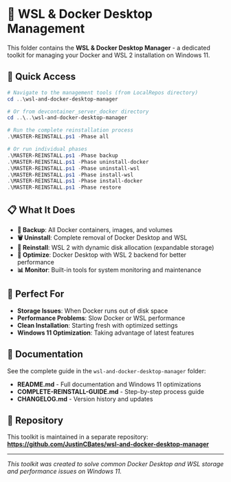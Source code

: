 # 🔧 WSL & Docker Desktop Management

This folder contains the **WSL & Docker Desktop Manager** - a dedicated toolkit for managing your Docker and WSL 2 installation on Windows 11.

## 🚀 Quick Access

```powershell
# Navigate to the management tools (from LocalRepos directory)
cd ..\wsl-and-docker-desktop-manager

# Or from devcontainer_server_docker directory
cd ..\..\wsl-and-docker-desktop-manager

# Run the complete reinstallation process
.\MASTER-REINSTALL.ps1 -Phase all

# Or run individual phases
.\MASTER-REINSTALL.ps1 -Phase backup
.\MASTER-REINSTALL.ps1 -Phase uninstall-docker  
.\MASTER-REINSTALL.ps1 -Phase uninstall-wsl
.\MASTER-REINSTALL.ps1 -Phase install-wsl
.\MASTER-REINSTALL.ps1 -Phase install-docker
.\MASTER-REINSTALL.ps1 -Phase restore
```

## 📋 What It Does

- **💾 Backup**: All Docker containers, images, and volumes
- **🗑️ Uninstall**: Complete removal of Docker Desktop and WSL
- **🔧 Reinstall**: WSL 2 with dynamic disk allocation (expandable storage)
- **🐳 Optimize**: Docker Desktop with WSL 2 backend for better performance
- **📊 Monitor**: Built-in tools for system monitoring and maintenance

## 🎯 Perfect For

- **Storage Issues**: When Docker runs out of disk space
- **Performance Problems**: Slow Docker or WSL performance
- **Clean Installation**: Starting fresh with optimized settings
- **Windows 11 Optimization**: Taking advantage of latest features

## 📖 Documentation

See the complete guide in the `wsl-and-docker-desktop-manager` folder:
- **README.md** - Full documentation and Windows 11 optimizations
- **COMPLETE-REINSTALL-GUIDE.md** - Step-by-step process guide
- **CHANGELOG.md** - Version history and updates

## 🔗 Repository

This toolkit is maintained in a separate repository:
**https://github.com/JustinCBates/wsl-and-docker-desktop-manager**

---
*This toolkit was created to solve common Docker Desktop and WSL storage and performance issues on Windows 11.*